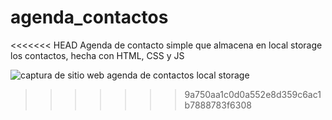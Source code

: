 # agenda_contactos
<<<<<<< HEAD
Agenda de contacto simple que almacena en local storage los contactos, hecha con HTML, CSS y JS

![captura de sitio web agenda de contactos local storage](https://repository-images.githubusercontent.com/441079538/c312243c-65eb-44fe-be8f-d52eb1e8f073)
>>>>>>> 9a750aa1c0d0a552e8d359c6ac1b7888783f6308
